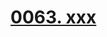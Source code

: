 # [0063. xxx](https://github.com/tnotesjs/TNotes.react/tree/main/notes/0063.%20xxx)

<!-- region:toc -->



<!-- endregion:toc -->
